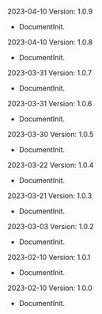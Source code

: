 2023-04-10 Version: 1.0.9
- DocumentInit.

2023-04-10 Version: 1.0.8
- DocumentInit.

2023-03-31 Version: 1.0.7
- DocumentInit.

2023-03-31 Version: 1.0.6
- DocumentInit.

2023-03-30 Version: 1.0.5
- DocumentInit.

2023-03-22 Version: 1.0.4
- DocumentInit.

2023-03-21 Version: 1.0.3
- DocumentInit.

2023-03-03 Version: 1.0.2
- DocumentInit.

2023-02-10 Version: 1.0.1
- DocumentInit.

2023-02-10 Version: 1.0.0
- DocumentInit.

